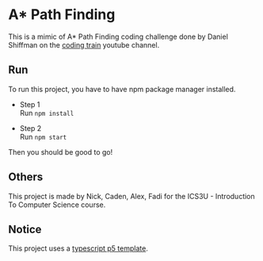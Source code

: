 # A* Path Finding
This is a mimic of A* Path Finding coding challenge done by Daniel Shiffman on the [coding train](https://thecodingtrain.com/) youtube channel.

## Run
To run this project, you have to have npm package manager installed.

- Step 1  
  Run ```npm install```

- Step 2  
  Run ```npm start```

Then you should be good to go!

## Others
This project is made by Nick, Caden, Alex, Fadi for the ICS3U - Introduction To Computer Science course.

## Notice
This project uses a [typescript p5 template](https://github.com/Gaweph/p5-typescript-starter).